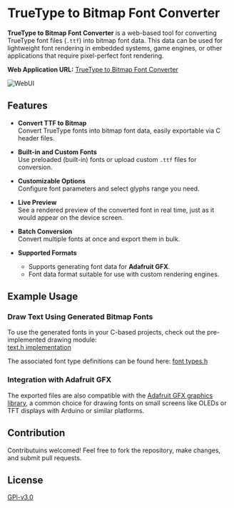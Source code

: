 # TrueType to Bitmap Font Converter

**TrueType to Bitmap Font Converter** is a web-based tool for converting TrueType font files (`.ttf`) into bitmap font data. This data can be used for lightweight font rendering in embedded systems, game engines, or other applications that require pixel-perfect font rendering.

**Web Application URL:** [TrueType to Bitmap Font Converter](https://dra1ex.github.io/font2bitmap-converter/)

<img max-width="1000" alt="WebUI" src="https://github.com/user-attachments/assets/30f127c1-40e4-4c1b-92f7-384c7096621b" />

## Features

- **Convert TTF to Bitmap**  
  Convert TrueType fonts into bitmap font data, easily exportable via C header files.

- **Built-in and Custom Fonts**  
  Use preloaded (built-in) fonts or upload custom `.ttf` files for conversion.

- **Customizable Options**  
  Configure font parameters and select glyphs range you need.

- **Live Preview**  
  See a rendered preview of the converted font in real time, just as it would appear on the device screen.

- **Batch Conversion**  
  Convert multiple fonts at once and export them in bulk.

- **Supported Formats**  
  - Supports generating font data for **Adafruit GFX**.  
  - Font data format suitable for use with custom rendering engines.


## Example Usage

### Draw Text Using Generated Bitmap Fonts

To use the generated fonts in your C-based projects, check out the pre-implemented drawing module:  
[text.h implementation](https://github.com/DrA1ex/ff5m/blob/dev/.bin/src/common/text.h)

The associated font type definitions can be found here:
[font types.h](https://github.com/DrA1ex/ff5m/blob/dev/.bin/src/common/fonts/types.h)

### Integration with Adafruit GFX

The exported files are also compatible with the [Adafruit GFX graphics library](https://learn.adafruit.com/adafruit-gfx-graphics-library/overview), a common choice for drawing fonts on small screens like OLEDs or TFT displays with Arduino or similar platforms.

## Contribution

Contributuins welcomed! Feel free to fork the repository, make changes, and submit pull requests.

## License

[GPl-v3.0](LICENSE)
